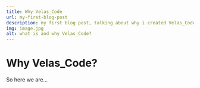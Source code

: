 ```yaml
---
title: Why Velas_Code
url: my-first-blog-post
description: my first blog post, talking about why i created Velas_Code
img: image.jpg
alt: what is and why Velas_Code?
---
```


# Why Velas_Code?

So here we are... 